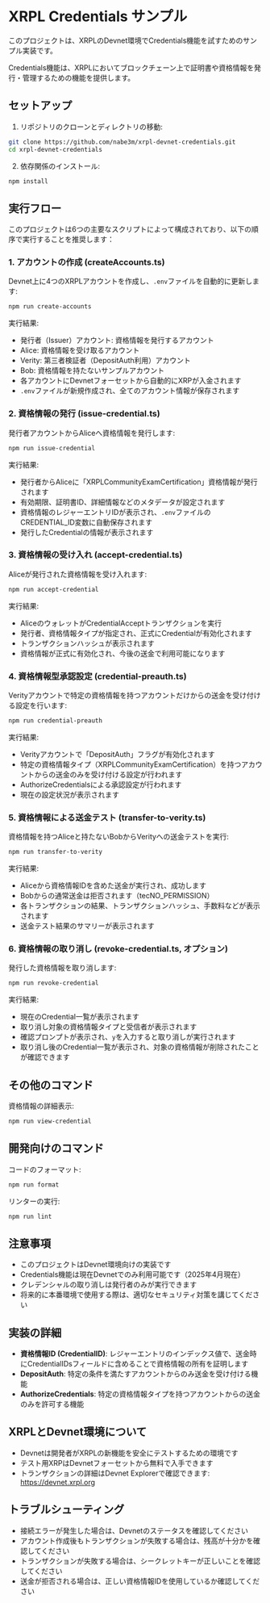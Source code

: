 # XRPL Credentials サンプル

このプロジェクトは、XRPLのDevnet環境でCredentials機能を試すためのサンプル実装です。

Credentials機能は、XRPLにおいてブロックチェーン上で証明書や資格情報を発行・管理するための機能を提供します。

## セットアップ

1. リポジトリのクローンとディレクトリの移動:
```bash
git clone https://github.com/nabe3m/xrpl-devnet-credentials.git
cd xrpl-devnet-credentials
```

2. 依存関係のインストール:
```bash
npm install
```

## 実行フロー

このプロジェクトは6つの主要なスクリプトによって構成されており、以下の順序で実行することを推奨します：

### 1. アカウントの作成 (createAccounts.ts)

Devnet上に4つのXRPLアカウントを作成し、`.env`ファイルを自動的に更新します:

```bash
npm run create-accounts
```

実行結果:
- 発行者（Issuer）アカウント: 資格情報を発行するアカウント
- Alice: 資格情報を受け取るアカウント
- Verity: 第三者検証者（DepositAuth利用）アカウント
- Bob: 資格情報を持たないサンプルアカウント
- 各アカウントにDevnetフォーセットから自動的にXRPが入金されます
- `.env`ファイルが新規作成され、全てのアカウント情報が保存されます

### 2. 資格情報の発行 (issue-credential.ts)

発行者アカウントからAliceへ資格情報を発行します:

```bash
npm run issue-credential
```

実行結果:
- 発行者からAliceに「XRPLCommunityExamCertification」資格情報が発行されます
- 有効期限、証明書ID、詳細情報などのメタデータが設定されます
- 資格情報のレジャーエントリIDが表示され、`.env`ファイルのCREDENTIAL_ID変数に自動保存されます
- 発行したCredentialの情報が表示されます

### 3. 資格情報の受け入れ (accept-credential.ts)

Aliceが発行された資格情報を受け入れます:

```bash
npm run accept-credential
```

実行結果:
- AliceのウォレットがCredentialAcceptトランザクションを実行
- 発行者、資格情報タイプが指定され、正式にCredentialが有効化されます
- トランザクションハッシュが表示されます
- 資格情報が正式に有効化され、今後の送金で利用可能になります

### 4. 資格情報型承認設定 (credential-preauth.ts)

Verityアカウントで特定の資格情報を持つアカウントだけからの送金を受け付ける設定を行います:

```bash
npm run credential-preauth
```

実行結果:
- Verityアカウントで「DepositAuth」フラグが有効化されます
- 特定の資格情報タイプ（XRPLCommunityExamCertification）を持つアカウントからの送金のみを受け付ける設定が行われます
- AuthorizeCredentialsによる承認設定が行われます
- 現在の設定状況が表示されます

### 5. 資格情報による送金テスト (transfer-to-verity.ts)

資格情報を持つAliceと持たないBobからVerityへの送金テストを実行:

```bash
npm run transfer-to-verity
```

実行結果:
- Aliceから資格情報IDを含めた送金が実行され、成功します
- Bobからの通常送金は拒否されます（tecNO_PERMISSION）
- 各トランザクションの結果、トランザクションハッシュ、手数料などが表示されます
- 送金テスト結果のサマリーが表示されます

### 6. 資格情報の取り消し (revoke-credential.ts, オプション)

発行した資格情報を取り消します:

```bash
npm run revoke-credential
```

実行結果:
- 現在のCredential一覧が表示されます
- 取り消し対象の資格情報タイプと受信者が表示されます
- 確認プロンプトが表示され、`y`を入力すると取り消しが実行されます
- 取り消し後のCredential一覧が表示され、対象の資格情報が削除されたことが確認できます

## その他のコマンド

資格情報の詳細表示:
```bash
npm run view-credential
```

## 開発向けのコマンド

コードのフォーマット:
```bash
npm run format
```

リンターの実行:
```bash
npm run lint
```

## 注意事項

- このプロジェクトはDevnet環境向けの実装です
- Credentials機能は現在Devnetでのみ利用可能です（2025年4月現在）
- クレデンシャルの取り消しは発行者のみが実行できます
- 将来的に本番環境で使用する際は、適切なセキュリティ対策を講じてください

## 実装の詳細

- **資格情報ID (CredentialID)**: レジャーエントリのインデックス値で、送金時にCredentialIDsフィールドに含めることで資格情報の所有を証明します
- **DepositAuth**: 特定の条件を満たすアカウントからのみ送金を受け付ける機能
- **AuthorizeCredentials**: 特定の資格情報タイプを持つアカウントからの送金のみを許可する機能

## XRPLとDevnet環境について

- Devnetは開発者がXRPLの新機能を安全にテストするための環境です
- テスト用XRPはDevnetフォーセットから無料で入手できます
- トランザクションの詳細はDevnet Explorerで確認できます: https://devnet.xrpl.org

## トラブルシューティング

- 接続エラーが発生した場合は、Devnetのステータスを確認してください
- アカウント作成後もトランザクションが失敗する場合は、残高が十分かを確認してください
- トランザクションが失敗する場合は、シークレットキーが正しいことを確認してください 
- 送金が拒否される場合は、正しい資格情報IDを使用しているか確認してください
